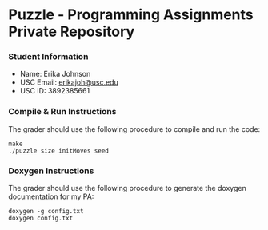 # Puzzle - Programming Assignments Private Repository
### Student Information
  + Name: Erika Johnson
  + USC Email: erikajoh@usc.edu
  + USC ID: 3892385661

### Compile & Run Instructions
The grader should use the following procedure to compile and run the code:
```shell
make
./puzzle size initMoves seed
```

### Doxygen Instructions
The grader should use the following procedure to generate the doxygen documentation for my PA:
```shell
doxygen -g config.txt
doxygen config.txt
```
